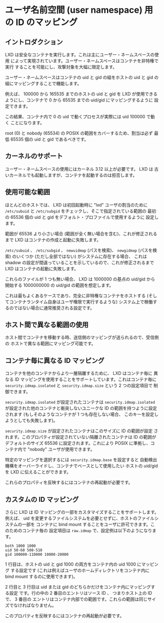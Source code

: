 # ユーザ名前空間 (user namespace) 用の ID のマッピング
<!-- Idmaps for user namespace -->
## イントロダクション <!-- Introduction -->
<!--
LXD runs safe containers. This is achieved mostly through the use of
user namespaces which make it possible to run containers unprivileged,
greatly limiting the attack surface.
-->
LXD は安全なコンテナを実行します。これは主にユーザー・ネームスペースの使用
によって実現されています。ユーザー・ネームスペースはコンテナを非特権で実行
することを可能にし、攻撃対象を大幅に限定します。

<!--
User namespaces work by mapping a set of uids and gids on the host to a
set of uids and gids in the container.
-->
ユーザー・ネームスペースはコンテナの uid と gid の組をホストの uid と
gid の組にマッピングすることで機能します。


<!--
For example, we can define that the host uids and gids from 100000 to
165535 may be used by LXD and should be mapped to uid/gid 0 through
65535 in the container.
-->
例えば、 100000 から 165535 までのホストの uid と gid を LXD が使用できる
ようにし、コンテナで 0 から 65535 までの uid/gid にマッピングするように
設定できます。

<!--
As a result a process running as uid 0 in the container will actually be
running as uid 100000.
-->
この結果、コンテナ内で 0 の uid で動くプロセスが実際には uid 100000 で動く
ことになります。

<!--
Allocations should always be of at least 65536 uids and gids to cover
the POSIX range including root (0) and nobody (65534).
-->
root (0) と nobody (65534) の POSIX の範囲をカバーするため、割当は必ず
最低 65535 個の uid と gid であるべきです。

## カーネルのサポート <!-- Kernel support -->
<!--
User namespaces require a kernel >= 3.12, LXD will start even on older
kernels but will refuse to start containers.
-->
ユーザー・ネームスペースの使用にはカーネル 3.12 以上が必要です。 LXD は
古いカーネルでも起動しますが、コンテナを起動するのは拒否します。

## 使用可能な範囲 <!-- Allowed ranges -->
<!--
On most hosts, LXD will check `/etc/subuid` and `/etc/subgid` for
allocations for the "lxd" user and on first start, set the default
profile to use the first 65536 uids and gids from that range.
-->
ほとんどのホストでは、 LXD は初回起動時に "lxd" ユーザの割当のために
`/etc/subuid` と `/etc/subgid` をチェックし、そこで指定されている範囲の
最初の 65536 個の uid と gid をデフォルト・プロファイルで使用するように
設定します。

<!--
If the range is shorter than 65536 (which includes no range at all),
then LXD will fail to create or start any container until this is corrected.
-->
範囲が 65536 より小さい場合 (範囲が全く無い場合を含む)、これが修正される
まで LXD はコンテナの作成と起動に失敗します。

<!--
If some but not all of `/etc/subuid`, `/etc/subgid`, `newuidmap` (path lookup)
and `newgidmap` (path lookup) can be found on the system, LXD will fail
the startup of any container until this is corrected as this shows a
broken shadow setup.
-->
`/etc/subuid` 、 `/etc/subgid` 、 `newuidmap` (パスを検索)、 `newgidmap`
(パスを検索) のいくつか (ただし全部ではない) がシステムに存在する場合、
これは shadow の設定が間違っていることを示しているので、これが修正されるまで
LXD はコンテナの起動に失敗します。

これらのファイルが 1 つも無い場合、 LXD は 1000000 の基点の uid/gid から開始する
1000000000 の uid/gid の範囲を想定します。
<!--
If none of those files can be found, then LXD will assume a 1000000000
uid/gid range starting at a base uid/gid of 1000000.
-->

これは最もよくあるケースであり、完全に非特権なコンテナをホストする
(そしてコンテナランタイム自身はユーザ権限で実行するような)
システム上で稼働するのではない場合に通常推奨される設定です。
<!--
This is the most common case and is usually the recommended setup when
not running on a system which also hosts fully unprivileged containers
(where the container runtime itself runs as a user).
-->

## ホスト間で異なる範囲の使用 <!-- Varying ranges between hosts -->
<!--
The source map is sent when moving containers between hosts so that they
can be remapped on the receiving host.
-->
ホスト間でコンテナを移動する時、送信側のマッピングが送られるので、受信側の
ホストで異なる範囲にマッピング可能です。

## コンテナ毎に異なる ID マッピング <!-- Different idmaps per container -->
<!--
LXD supports using different idmaps per container, to further isolate
containers from each other. This is controlled with two per-container
configuration keys, `security.idmap.isolated` and `security.idmap.size`.
-->
コンテナを他のコンテナからより一層隔離するために、 LXD はコンテナ毎に
異なる ID マッピングを使用することをサポートしています。これはコンテナ毎に
`security.idmap.isolated` と `security.idmap.size` という 2 つの設定項目で
制御できます。

<!--
Containers with `security.idmap.isolated` will have a unique id range computed
for them among the other containers with `security.idmap.isolated` set (if none
is available, setting this key will simply fail).
-->
`security.idmap.isolated` が設定されたコンテナは
`security.idmap.isolated` が設定された他のコンテナと衝突しないユニークな
ID の範囲を持つように設定されます (もしそのようなコンテナが 1 つも存在しない場合、
このキーを設定しようとしても失敗します)。

<!--
Containers with `security.idmap.size` set will have their id range set to this
size. Isolated containers without this property set default to a id range of
size 65536; this allows for POSIX compliance and a "nobody" user inside the
container.
-->
`security.idmap.size` が設定されたコンテナはこのサイズに ID の範囲が設定
されます。このプロパティが設定されていない隔離されたコンテナは ID の範囲が
デフォルトのサイズ 65536 に設定されます。これにより POSIX に準拠し、コンテナ内で
"nobody" ユーザが使用できます。

<!--
To select a specific map, the `security.idmap.base` key will let you
override the auto-detection mechanism and tell LXD what host uid/gid you
want to use as the base for the container.
-->
特定のマッピングを選択するには `security.idmap.base` を設定すると
自動検出機構をオーバーライドし、コンテナでベースとして使用したい
ホストの uid/gid を LXD に伝えることができます。

<!--
These properties require a container reboot to take effect.
-->
これらのプロパティを反映するにはコンテナの再起動が必要です。

## カスタムの ID マッピング <!-- Custom idmaps -->
<!--
LXD also supports customizing bits of the idmap, e.g. to allow users to bind
mount parts of the host's filesystem into a container without the need for any
uid-shifting filesystem. The per-container configuration key for this is
`raw.idmap`, and looks like:
-->
さらに LXD は ID マッピングの一部をカスタマイズすることをサポートします。例えば、
uid を変更するファイルシステムを必要とせずに、ホストのファイルシステムの一部を
コンテナに bind mount することをユーザに許可できます。このためのコンテナ毎の
設定項目は `raw.idmap` で、設定例は以下のようになります。

    both 1000 1000
    uid 50-60 500-510
    gid 100000-110000 10000-20000

<!--
The first line configures both the uid and gid 1000 on the host to map to uid
1000 inside the container (this can be used for example to bind mount a user's
home directory into a container).
-->
1 行目は、ホストの uid と gid 1000 の両方をコンテナ内の uid 1000 にマッピング
する設定です (これは例えばユーザのホームディレクトリをコンテナ内に bind mount
するのに使用できます)。

<!--
The second and third lines map only the uid or gid ranges into the container,
respectively. The second entry per line is the source id, i.e. the id on the
host, and the third entry is the range inside the container. These ranges must
be the same size.
-->
2 行目と 3 行目は uid または gid のどちらかだけをコンテナ内にマッピングする設定
です。行の中の 2 番目のエントリはソース ID 、 つまりホスト上の ID で、 3 番目の
エントリはコンテナ内部での範囲です。これらの範囲は同じサイズでなければなりません。

<!--
This property requires a container reboot to take effect.
-->
このプロパティを反映するにはコンテナの再起動が必要です。
